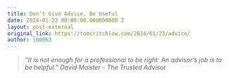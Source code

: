 ```yaml
---
title: Don’t Give Advice, Be Useful
date: 2024-01-23 00:00:00.000000000 Z
layout: post-external
original_link: https://tomcritchlow.com/2024/01/23/advice/
author: 100063
---
```


> _“It is not enough for a professional to be right: An advisor’s job is to be helpful.” David Maister - The Trusted Advisor_

